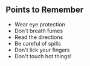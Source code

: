 ##  Points to Remember

* Wear eye protection
* Don't breath fumes
* Read the directions
* Be careful of spills
* Don't lick your fingers
* Don't touch hot things!
